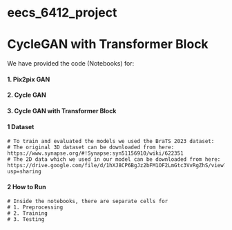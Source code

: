 # eecs_6412_project


# CycleGAN with Transformer Block

We have provided the code (Notebooks) for:
#### 1. Pix2pix GAN
#### 2. Cycle GAN
#### 3. Cycle GAN with Transformer Block

#### **1 Dataset** 
    # To train and evaluated the models we used the BraTS 2023 dataset:
    # The original 3D dataset can be downloaded from here: https://www.synapse.org/#!Synapse:syn51156910/wiki/622351
    # The 2D data which we used in our model can be downloaded from here: https://drive.google.com/file/d/1hXJ8CP6BgJz2bFM1OF2LmGtc3VvRgZhS/view?usp=sharing

#### **2 How to Run**
    # Inside the notebooks, there are separate cells for
    # 1. Preprocessing
    # 2. Training
    # 3. Testing

    




